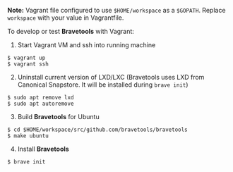 **Note:** Vagrant file configured to use `$HOME/workspace` as a `$GOPATH`. Replace `workspace` with your value in Vagrantfile.


To develop or test **Bravetools** with Vagrant:

1. Start Vagrant VM and ssh into running machine

```
$ vagrant up
$ vagrant ssh
```

2. Uninstall current version of LXD/LXC (Bravetools uses LXD from Canonical Snapstore. It will be installed during `brave init`)

```
$ sudo apt remove lxd
$ sudo apt autoremove
```

3. Build **Bravetools** for Ubuntu

```
$ cd $HOME/workspace/src/github.com/bravetools/bravetools
$ make ubuntu
```

4. Install **Bravetools** 

```
$ brave init
```